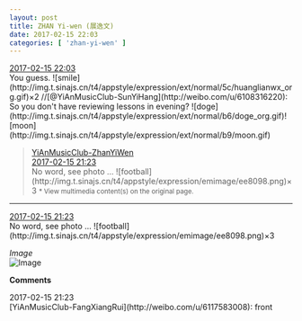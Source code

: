 ```yaml
---
layout: post
title: ZHAN Yi-wen (展逸文)
date: 2017-02-15 22:03
categories: [ 'zhan-yi-wen' ]
---
```


<div class="weibo-info">
  <a href="http://weibo.com/6108090526/EvH59Fuas">2017-02-15 22:03</a>
</div>
You guess. ![smile](http://img.t.sinajs.cn/t4/appstyle/expression/ext/normal/5c/huanglianwx_org.gif)×2 //[@YiAnMusicClub-SunYiHang](http://weibo.com/u/6108316220): So you don't have reviewing lessons in evening? ![doge](http://img.t.sinajs.cn/t4/appstyle/expression/ext/normal/b6/doge_org.gif)![moon](http://img.t.sinajs.cn/t4/appstyle/expression/ext/normal/b9/moon.gif)

<!-- more -->

> <div class="weibo-post-name">
>   <a href="http://weibo.com/u/6108090526">YiAnMusicClub-ZhanYiWen</a>
> </div>
> <div class="weibo-info">
>   <a href="http://weibo.com/6108090526/EvGP803Pi">2017-02-15 21:23</a>
> </div>  
> No word, see photo … ![football](http://img.t.sinajs.cn/t4/appstyle/expression/emimage/ee8098.png)×3  
> <small>* View multimedia content(s) on the original page.</small>

---

<div class="weibo-info">
  <a href="http://weibo.com/6108090526/EvGP803Pi">2017-02-15 21:23</a>
</div>
No word, see photo … ![football](http://img.t.sinajs.cn/t4/appstyle/expression/emimage/ee8098.png)×3

*Image*  
![Image](https://wx3.sinaimg.cn/mw690/006FmVn8ly1fcrh0gg3psj30ku0kudnm.jpg)

**Comments**

<div class="weibo-info">2017-02-15 21:23</div>
[YiAnMusicClub-FangXiangRui](http://weibo.com/u/6117583008): front
